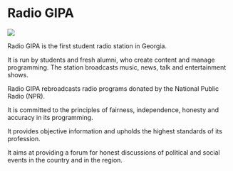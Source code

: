 # Radio GIPA 

<img src="https://lh3.googleusercontent.com/75at_qaQxEHOuaAtBaxsaBHJoTAIf6PJA4aYuiuku-9SEr_H2f2ZHaPl3j783tw9ziA=h900-rw">

Radio GIPA is the first student radio station in Georgia. 

It is run by students and fresh alumni, who create content and manage programming. The station broadcasts music, news, talk and entertainment shows. 

Radio GIPA rebroadcasts radio programs donated by the National Public Radio (NPR). 

It is committed to the principles of fairness, independence, honesty and accuracy in its programming. 

It provides objective information and upholds the highest standards of its profession. 

It aims at providing a forum for honest discussions of political and social events in the country and in the region.
